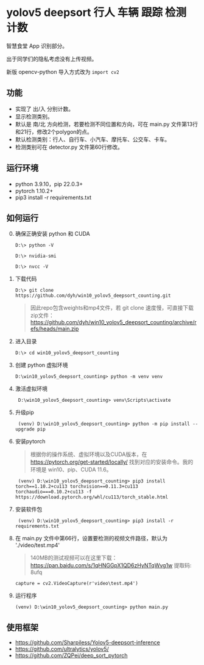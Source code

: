 # yolov5 deepsort 行人 车辆 跟踪 检测 计数

智慧食堂 App 识别部分。

出于同学们的隐私考虑没有上传视频。

新版 opencv-python 导入方式改为 `import cv2`

## 功能
- 实现了 出/入 分别计数。
- 显示检测类别。
- 默认是 南/北 方向检测，若要检测不同位置和方向，可在 main.py 文件第13行和21行，修改2个polygon的点。
- 默认检测类别：行人、自行车、小汽车、摩托车、公交车、卡车。
- 检测类别可在 detector.py 文件第60行修改。


## 运行环境

- python 3.9.10，pip 22.0.3+
- pytorch 1.10.2+
- pip3 install -r requirements.txt


## 如何运行

0. 确保正确安装 python 和 CUDA

    ```
    D:\> python -V
   
    D:\> nvidia-smi
   
    D:\> nvcc -V
    ```

1. 下载代码

    ```
    D:\> git clone https://github.com/dyh/win10_yolov5_deepsort_counting.git
    ```
   
   > 因此repo包含weights和mp4文件，若 git clone 速度慢，可直接下载zip文件：https://github.com/dyh/win10_yolov5_deepsort_counting/archive/refs/heads/main.zip
   
2. 进入目录

    ```
    D:\> cd win10_yolov5_deepsort_counting
    ```

3. 创建 python 虚拟环境

    ```
    D:\win10_yolov5_deepsort_counting> python -m venv venv
    ```

4. 激活虚拟环境

    ```
     D:\win10_yolov5_deepsort_counting> venv\Scripts\activate
    ```
   
5. 升级pip

    ```
     (venv) D:\win10_yolov5_deepsort_counting> python -m pip install --upgrade pip
    ```

6. 安装pytorch
   
    > 根据你的操作系统、虚拟环境以及CUDA版本，在 https://pytorch.org/get-started/locally/ 找到对应的安装命令。我的环境是 win10、pip、CUDA 11.6。
   
    ```
     (venv) D:\win10_yolov5_deepsort_counting> pip3 install torch==1.10.2+cu113 torchvision==0.11.3+cu113 torchaudio===0.10.2+cu113 -f https://download.pytorch.org/whl/cu113/torch_stable.html
    ```
   
7. 安装软件包
   
    ```
     (venv) D:\win10_yolov5_deepsort_counting> pip3 install -r requirements.txt
    ```
   
8. 在 main.py 文件中第66行，设置要检测的视频文件路径，默认为 './video/test.mp4'
   
    > 140MB的测试视频可以在这里下载：https://pan.baidu.com/s/1qHNGGpX1QD6zHyNTqWvg1w 提取码: 8ufq 
   
    ```
    capture = cv2.VideoCapture(r'video\test.mp4')
    ```
   
9. 运行程序

    ```
    (venv) D:\win10_yolov5_deepsort_counting> python main.py
    ```


## 使用框架

- https://github.com/Sharpiless/Yolov5-deepsort-inference
- https://github.com/ultralytics/yolov5/
- https://github.com/ZQPei/deep_sort_pytorch
